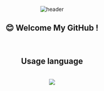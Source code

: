 <div align="center">

![header](https://capsule-render.vercel.app/api?type=Cylinder&text=Melona's%20GitHub)


## :blush: Welcome My GitHub !
<br/>

## Usage language
<br/>

<img src="https://img.shields.io/badge/Python-3776AB?style=for-the-badge&logo=Python&logoColor=white">

</div>
